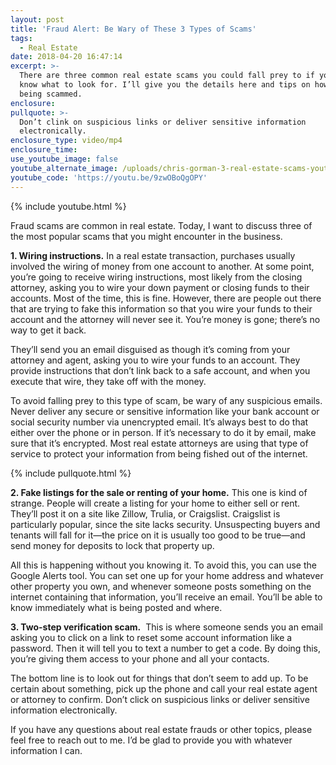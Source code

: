 ```yaml
---
layout: post
title: 'Fraud Alert: Be Wary of These 3 Types of Scams'
tags:
  - Real Estate
date: 2018-04-20 16:47:14
excerpt: >-
  There are three common real estate scams you could fall prey to if you don’t
  know what to look for. I’ll give you the details here and tips on how to avoid
  being scammed.
enclosure:
pullquote: >-
  Don’t clink on suspicious links or deliver sensitive information
  electronically.
enclosure_type: video/mp4
enclosure_time:
use_youtube_image: false
youtube_alternate_image: /uploads/chris-gorman-3-real-estate-scams-youtube.jpg
youtube_code: 'https://youtu.be/9zwOBoQgOPY'
---
```


{% include youtube.html %}

Fraud scams are common in real estate. Today, I want to discuss three of the most popular scams that you might encounter in the business.

**1. Wiring instructions.** In a real estate transaction, purchases usually involved the wiring of money from one account to another. At some point, you’re going to receive wiring instructions, most likely from the closing attorney, asking you to wire your down payment or closing funds to their accounts. Most of the time, this is fine. However, there are people out there that are trying to fake this information so that you wire your funds to their account and the attorney will never see it. You’re money is gone; there’s no way to get it back.

They’ll send you an email disguised as though it’s coming from your attorney and agent, asking you to wire your funds to an account. They provide instructions that don’t link back to a safe account, and when you execute that wire, they take off with the money.

To avoid falling prey to this type of scam, be wary of any suspicious emails. Never deliver any secure or sensitive information like your bank account or social security number via unencrypted email. It’s always best to do that either over the phone or in person. If it’s necessary to do it by email, make sure that it’s encrypted. Most real estate attorneys are using that type of service to protect your information from being fished out of the internet.

{% include pullquote.html %}

**2. Fake listings for the sale or renting of your home.** This one is kind of strange. People will create a listing for your home to either sell or rent. They’ll post it on a site like Zillow, Trulia, or Craigslist. Craigslist is particularly popular, since the site lacks security. Unsuspecting buyers and tenants will fall for it—the price on it is usually too good to be true—and send money for deposits to lock that property up.

All this is happening without you knowing it. To avoid this, you can use the Google Alerts tool. You can set one up for your home address and whatever other property you own, and whenever someone posts something on the internet containing that information, you’ll receive an email. You’ll be able to know immediately what is being posted and where.

**3. Two-step verification scam.** &nbsp;This is where someone sends you an email asking you to click on a link to reset some account information like a password. Then it will tell you to text a number to get a code. By doing this, you’re giving them access to your phone and all your contacts.

The bottom line is to look out for things that don’t seem to add up. To be certain about something, pick up the phone and call your real estate agent or attorney to confirm. Don’t click on suspicious links or deliver sensitive information electronically.

If you have any questions about real estate frauds or other topics, please feel free to reach out to me. I’d be glad to provide you with whatever information I can.